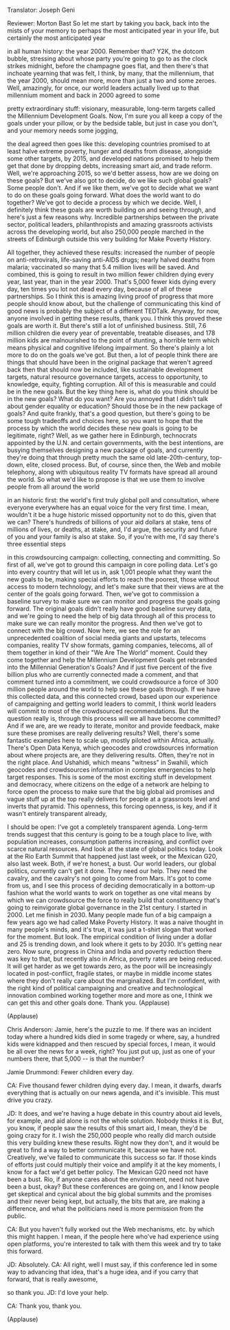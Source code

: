 

Translator: Joseph Geni

Reviewer: Morton Bast
So let me start by taking you back,
back into the mists of your memory
to perhaps the most anticipated year in your life,
but certainly the most anticipated year

in all human history:
the year 2000. Remember that?
Y2K, the dotcom bubble,
stressing about whose party you&#39;re going to go to
as the clock strikes midnight,
before the champagne goes flat,
and then there&#39;s that inchoate yearning
that was felt, I think, by many, that the millennium,
that the year 2000, should mean more,
more than just a two and some zeroes.
Well, amazingly, for once, our world leaders
actually lived up to that millennium moment
and back in 2000 agreed to some

pretty extraordinary stuff:
visionary, measurable, long-term targets
called the Millennium Development Goals.
Now, I&#39;m sure you all keep a copy of the goals
under your pillow, or by the bedside table,
but just in case you don&#39;t,
and your memory needs some jogging,

the deal agreed then goes like this:
developing countries promised to at least halve
extreme poverty, hunger and deaths from disease,
alongside some other targets, by 2015,
and developed nations promised to help them
get that done by dropping debts,
increasing smart aid, and trade reform.
Well, we&#39;re approaching 2015,
so we&#39;d better assess, how are we doing on these goals?
But we&#39;ve also got to decide, do we like such global goals?
Some people don&#39;t. And if we like them, we&#39;ve got to decide
what we want to do on these goals going forward.
What does the world want to do together?
We&#39;ve got to decide a process by which we decide.
Well, I definitely think these goals are worth building on
and seeing through, and here&#39;s just a few reasons why.
Incredible partnerships between the private sector,
political leaders, philanthropists
and amazing grassroots activists
across the developing world,
but also 250,000 people marched in the streets
of Edinburgh outside this very building
for Make Poverty History.

All together, they achieved these results:
increased the number of people on anti-retrovirals,
life-saving anti-AIDS drugs;
nearly halved deaths from malaria;
vaccinated so many that 5.4 million lives will be saved.
And combined, this is going to result
in two million fewer children dying every year,
last year, than in the year 2000.
That&#39;s 5,000 fewer kids dying every day,
ten times you lot not dead every day,
because of all of these partnerships.
So I think this is amazing living proof of progress
that more people should know about,
but the challenge of communicating this kind of good news
is probably the subject of a different TEDTalk.
Anyway, for now, anyone involved in getting these results,
thank you. I think this proved these goals are worth it.
But there&#39;s still a lot of unfinished business.
Still, 7.6 million children die every year of preventable,
treatable diseases,
and 178 million kids are malnourished
to the point of stunting, a horrible term
which means physical and cognitive lifelong impairment.
So there&#39;s plainly a lot more to do on the goals we&#39;ve got.
But then, a lot of people think there are things
that should have been in the original package
that weren&#39;t agreed back then that should now be included,
like sustainable development targets,
natural resource governance targets,
access to opportunity, to knowledge,
equity, fighting corruption.
All of this is measurable and could be in the new goals.
But the key thing here is,
what do you think should be in the new goals?
What do you want?
Are you annoyed that I didn&#39;t talk about gender equality
or education?
Should those be in the new package of goals?
And quite frankly, that&#39;s a good question,
but there&#39;s going to be some tough tradeoffs
and choices here, so you want to hope
that the process by which the world decides
these new goals is going to be legitimate, right?
Well, as we gather here in Edinburgh,
technocrats appointed by the U.N. and certain governments,
with the best intentions, are busying themselves
designing a new package of goals,
and currently they&#39;re doing that through pretty much the same old
late-20th-century, top-down, elite, closed process.
But, of course, since then, the Web and mobile telephony,
along with ubiquitous reality TV formats
have spread all around the world.
So what we&#39;d like to propose is that we use them
to involve people from all around the world

in an historic first: the world&#39;s first truly global
poll and consultation, where everyone everywhere
has an equal voice for the very first time.
I mean, wouldn&#39;t it be a huge historic missed opportunity
not to do this, given that we can?
There&#39;s hundreds of billions of your aid dollars at stake,
tens of millions of lives, or deaths, at stake,
and, I&#39;d argue, the security and future
of you and your family is also at stake.
So, if you&#39;re with me, I&#39;d say there&#39;s three essential steps

in this crowdsourcing campaign:
collecting, connecting and committing.
So first of all, we&#39;ve got to ground this campaign
in core polling data.
Let&#39;s go into every country that will let us in,
ask 1,001 people what they want
the new goals to be, making special efforts
to reach the poorest, those without access
to modern technology, and let&#39;s make sure that their views
are at the center of the goals going forward.
Then, we&#39;ve got to commission a baseline survey
to make sure we can monitor and progress the goals
going forward. The original goals didn&#39;t really have
good baseline survey data,
and we&#39;re going to need the help of big data through all of this process to make sure
we can really monitor the progress.
And then we&#39;ve got to connect with the big crowd.
Now here, we see the role for an unprecedented coalition
of social media giants and upstarts,
telecoms companies, reality TV show formats,
gaming companies, telecoms, all of them together
in kind of their &quot;We Are The World&quot; moment.
Could they come together and help
the Millennium Development Goals get rebranded
into the Millennial Generation&#39;s Goals?
And if just five percent of the five billion plus
who are currently connected made a comment,
and that comment turned into a commitment,
we could crowdsource a force of 300 million people
around the world to help see these goals through.
If we have this collected data, and this connected crowd,
based upon our experience of campaigning
and getting world leaders to commit,
I think world leaders will commit
to most of the crowdsourced recommendations.
But the question really is, through this process
will we all have become committed?
And if we are, are we ready to iterate, monitor
and provide feedback, make sure these promises
are really delivering results?
Well, there&#39;s some fantastic examples here to scale up,
mostly piloted within Africa, actually.
There&#39;s Open Data Kenya, which geocodes
and crowdsources information about where projects are,
are they delivering results.
Often, they&#39;re not in the right place.
And Ushahidi, which means &quot;witness&quot; in Swahili,
which geocodes and crowdsources information
in complex emergencies to help target responses.
This is some of the most exciting stuff
in development and democracy,
where citizens on the edge of a network
are helping to force open the process
to make sure that the big global aid promises
and vague stuff up at the top really delivers for people
at a grassroots level and inverts that pyramid.
This openness, this forcing openness, is key,
and if it wasn&#39;t entirely transparent already,

I should be open: I&#39;ve got a completely transparent agenda.
Long-term trends suggest that this century
is going to be a tough place to live,
with population increases, consumption patterns increasing,
and conflict over scarce natural resources.
And look at the state of global politics today.
Look at the Rio Earth Summit that happened just last week,
or the Mexican G20, also last week.
Both, if we&#39;re honest, a bust.
Our world leaders, our global politics,
currently can&#39;t get it done.
They need our help. They need the cavalry,
and the cavalry&#39;s not going to come from Mars.
It&#39;s got to come from us, and I see this process
of deciding democratically in a bottom-up fashion
what the world wants to work on together
as one vital means by which we can crowdsource
the force to really build that constituency
that&#39;s going to reinvigorate global governance
in the 21st century.
I started in 2000. Let me finish in 2030.
Many people made fun of a big campaign a few years ago
we had called Make Poverty History.
It was a naive thought in many people&#39;s minds,
and it&#39;s true, it was just a t-shirt slogan
that worked for the moment. But look.
The empirical condition of living under a dollar and 25
is trending down, and look where it gets to by 2030.
It&#39;s getting near zero.
Now sure, progress in China and India
and poverty reduction there was key to that,
but recently also in Africa, poverty rates are being reduced.
It will get harder as we get towards zero,
as the poor will be increasingly located
in post-conflict, fragile states,
or maybe in middle income states
where they don&#39;t really care about the marginalized.
But I&#39;m confident, with the right kind of political campaigning
and creative and technological innovation combined
working together more and more as one,
I think we can get this and other goals done.
Thank you. 
(Applause)


(Applause)


Chris Anderson: Jamie, here&#39;s the puzzle to me.
If there was an incident today where a hundred kids
died in some tragedy or where, say, a hundred kids
were kidnapped and then rescued by special forces,
I mean, it would be all over the news for a week, right?
You just put up, just as one of your numbers there,
that 5,000 -- is that the number?

Jamie Drummond: Fewer children every day.

CA: Five thousand fewer children dying every day.
I mean, it dwarfs, dwarfs everything
that is actually on our news agenda, and it&#39;s invisible.
This must drive you crazy.

JD: It does, and we&#39;re having a huge debate in this country
about aid levels, for example, and aid alone is not
the whole solution. Nobody thinks it is.
But, you know, if people saw the results of this smart aid,
I mean, they&#39;d be going crazy for it.
I wish the 250,000 people who really did march
outside this very building knew these results.
Right now they don&#39;t, and it would be great to find a way
to better communicate it, because we have not.
Creatively, we&#39;ve failed to communicate this success so far.
If those kinds of efforts just could multiply their voice
and amplify it at the key moments, I know for a fact
we&#39;d get better policy.
The Mexican G20 need not have been a bust.
Rio, if anyone cares about the environment,
need not have been a bust, okay?
But these conferences are going on,
and I know people get skeptical and cynical
about the big global summits and the promises
and their never being kept, but actually,
the bits that are, are making a difference,
and what the politicians need
is more permission from the public.

CA: But you haven&#39;t fully worked out the Web mechanisms, etc.
by which this might happen.
I mean, if the people here who&#39;ve had experience
using open platforms, you&#39;re interested to talk with them
this week and try to take this forward.

JD: Absolutely. CA: All right, well I must say,
if this conference led in some way
to advancing that idea, that&#39;s a huge idea,
and if you carry that forward, that is really awesome,

so thank you. JD: I&#39;d love your help.

CA: Thank you, thank you.

(Applause)

